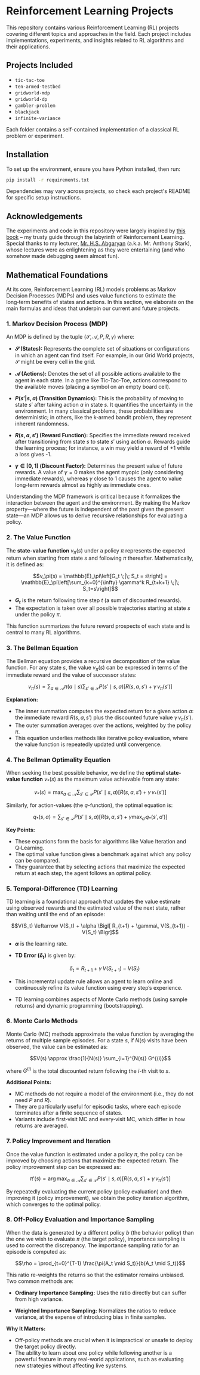 # Reinforcement Learning Projects

This repository contains various Reinforcement Learning (RL) projects covering different topics and approaches in the field. Each project includes implementations, experiments, and insights related to RL algorithms and their applications.

## Projects Included

- `tic-tac-toe`  
- `ten-armed-testbed`  
- `gridworld-mdp`  
- `gridworld-dp`  
- `gambler-problem`  
- `blackjack`  
- `infinite-variance`

Each folder contains a self-contained implementation of a classical RL problem or experiment.

## Installation

To set up the environment, ensure you have Python installed, then run:

```bash
pip install -r requirements.txt
```

Dependencies may vary across projects, so check each project's README for specific setup instructions.

## Acknowledgements

The experiments and code in this repository were largely inspired by [this book](http://incompleteideas.net/) – my trusty guide through the labyrinth of Reinforcement Learning. Special thanks to my lecturer, [Mr. H.S. Abgaryan](https://www.linkedin.com/in/hovhannes-abgaryan/) (a.k.a. Mr. Anthony Stark), whose lectures were as enlightening as they were entertaining (and who somehow made debugging seem almost fun).

## Mathematical Foundations

At its core, Reinforcement Learning (RL) models problems as Markov Decision Processes (MDPs) and uses value functions to estimate the long‑term benefits of states and actions. In this section, we elaborate on the main formulas and ideas that underpin our current and future projects.

### 1. Markov Decision Process (MDP)

An MDP is defined by the tuple $(\mathcal{S}, \mathcal{A}, P, R, \gamma)$ where:

- **$\mathcal{S}$ (States):** Represents the complete set of situations or configurations in which an agent can find itself. For example, in our Grid World projects, $\mathcal{S}$ might be every cell in the grid.
  
- **$\mathcal{A}$ (Actions):** Denotes the set of all possible actions available to the agent in each state. In a game like Tic‑Tac‑Toe, actions correspond to the available moves (placing a symbol on an empty board cell).
  
- **$P(s' | s, a)$ (Transition Dynamics):** This is the probability of moving to state $s'$ after taking action $a$ in state $s$. It quantifies the uncertainty in the environment. In many classical problems, these probabilities are deterministic; in others, like the k‑armed bandit problem, they represent inherent randomness.
  
- **$R(s, a, s')$ (Reward Function):** Specifies the immediate reward received after transitioning from state $s$ to state $s'$ using action $a$. Rewards guide the learning process; for instance, a win may yield a reward of +1 while a loss gives -1.
  
- **$\gamma \in [0,1]$ (Discount Factor):** Determines the present value of future rewards. A value of $\gamma=0$ makes the agent myopic (only considering immediate rewards), whereas $\gamma$ close to 1 causes the agent to value long‑term rewards almost as highly as immediate ones.

Understanding the MDP framework is critical because it formalizes the interaction between the agent and the environment. By making the Markov property—where the future is independent of the past given the present state—an MDP allows us to derive recursive relationships for evaluating a policy.

### 2. The Value Function

The **state-value function** $v_\pi(s)$ under a policy $\pi$ represents the expected return when starting from state $s$ and following $\pi$ thereafter. Mathematically, it is defined as:

$$v_\pi(s) = \mathbb{E}_\pi\left[G_t \;|\; S_t = s\right] = \mathbb{E}_\pi\left[\sum_{k=0}^{\infty} \gamma^k R_{t+k+1} \;|\; S_t=s\right]$$

- **$G_t$** is the return following time step $t$ (a sum of discounted rewards).
- The expectation is taken over all possible trajectories starting at state $s$ under the policy $\pi$.

This function summarizes the future reward prospects of each state and is central to many RL algorithms.

### 3. The Bellman Equation

The Bellman equation provides a recursive decomposition of the value function. For any state $s$, the value $v_\pi(s)$ can be expressed in terms of the immediate reward and the value of successor states:

$$v_\pi(s) = \sum_{a \in \mathcal{A}} \pi(a \mid s) \sum_{s' \in \mathcal{S}} P(s' \mid s, a) \left[ R(s, a, s') + \gamma\, v_\pi(s') \right]$$

**Explanation:**

- The inner summation computes the expected return for a given action $a$: the immediate reward $R(s, a, s')$ plus the discounted future value $\gamma\, v_\pi(s')$.
- The outer summation averages over the actions, weighted by the policy $\pi$.
- This equation underlies methods like iterative policy evaluation, where the value function is repeatedly updated until convergence.

### 4. The Bellman Optimality Equation

When seeking the best possible behavior, we define the **optimal state-value function** $v_*(s)$ as the maximum value achievable from any state:

$$v_*(s) = \max_{a \in \mathcal{A}} \sum_{s' \in \mathcal{S}} P(s' \mid s, a) \left[ R(s, a, s') + \gamma\, v_*(s') \right]$$

Similarly, for action-values (the $q$-function), the optimal equation is:

$$q_*(s, a) = \sum_{s' \in \mathcal{S}} P(s' \mid s, a) \left[ R(s, a, s') + \gamma \max_{a'} q_*(s', a') \right]$$

**Key Points:**

- These equations form the basis for algorithms like Value Iteration and Q‑Learning.
- The optimal value function gives a benchmark against which any policy can be compared.
- They guarantee that by selecting actions that maximize the expected return at each step, the agent follows an optimal policy.

### 5. Temporal-Difference (TD) Learning

TD learning is a foundational approach that updates the value estimate using observed rewards and the estimated value of the next state, rather than waiting until the end of an episode:

$$V(S_t) \leftarrow V(S_t) + \alpha \Bigl[ R_{t+1} + \gamma\, V(S_{t+1}) - V(S_t) \Bigr]$$

- **$\alpha$** is the learning rate.
- **TD Error ($\delta_t$)** is given by:
  
  $$\delta_t = R_{t+1} + \gamma\, V(S_{t+1}) - V(S_t)$$
  
- This incremental update rule allows an agent to learn online and continuously refine its value function using every step’s experience.
- TD learning combines aspects of Monte Carlo methods (using sample returns) and dynamic programming (bootstrapping).

### 6. Monte Carlo Methods

Monte Carlo (MC) methods approximate the value function by averaging the returns of multiple sample episodes. For a state $s$, if $N(s)$ visits have been observed, the value can be estimated as:

$$V(s) \approx \frac{1}{N(s)} \sum_{i=1}^{N(s)} G^{(i)}$$

where $G^{(i)}$ is the total discounted return following the $i$-th visit to $s$.

**Additional Points:**

- MC methods do not require a model of the environment (i.e., they do not need $P$ and $R$).
- They are particularly useful for episodic tasks, where each episode terminates after a finite sequence of states.
- Variants include first‑visit MC and every‑visit MC, which differ in how returns are averaged.

### 7. Policy Improvement and Iteration

Once the value function is estimated under a policy $\pi$, the policy can be improved by choosing actions that maximize the expected return. The policy improvement step can be expressed as:

$$\pi'(s) = \arg \max_{a \in \mathcal{A}} \sum_{s' \in \mathcal{S}} P(s' \mid s, a) \left[ R(s, a, s') + \gamma\, v_\pi(s') \right]$$

By repeatedly evaluating the current policy (policy evaluation) and then improving it (policy improvement), we obtain the policy iteration algorithm, which converges to the optimal policy.

### 8. Off-Policy Evaluation and Importance Sampling

When the data is generated by a different policy $b$ (the behavior policy) than the one we wish to evaluate $\pi$ (the target policy), importance sampling is used to correct the discrepancy. The importance sampling ratio for an episode is computed as:

$$\rho = \prod_{t=0}^{T-1} \frac{\pi(A_t \mid S_t)}{b(A_t \mid S_t)}$$

This ratio re-weights the returns so that the estimator remains unbiased. Two common methods are:

- **Ordinary Importance Sampling:** Uses the ratio directly but can suffer from high variance.
  
- **Weighted Importance Sampling:** Normalizes the ratios to reduce variance, at the expense of introducing bias in finite samples.

**Why It Matters:**

- Off-policy methods are crucial when it is impractical or unsafe to deploy the target policy directly.
- The ability to learn about one policy while following another is a powerful feature in many real-world applications, such as evaluating new strategies without affecting live systems.
```